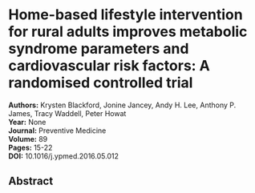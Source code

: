 # Home-based lifestyle intervention for rural adults improves metabolic syndrome parameters and cardiovascular risk factors: A randomised controlled trial

**Authors:** Krysten Blackford, Jonine Jancey, Andy H. Lee, Anthony P. James, Tracy Waddell, Peter Howat  
**Year:** None  
**Journal:** Preventive Medicine  
**Volume:** 89  
**Pages:** 15-22  
**DOI:** 10.1016/j.ypmed.2016.05.012  

## Abstract


